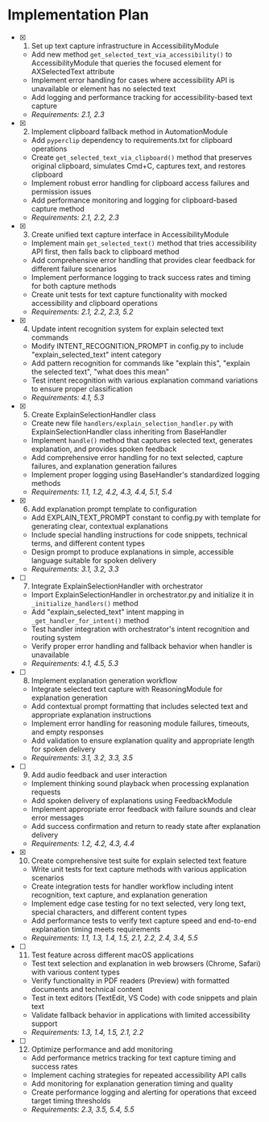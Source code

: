# Implementation Plan

- [x] 1. Set up text capture infrastructure in AccessibilityModule

  - Add new method `get_selected_text_via_accessibility()` to AccessibilityModule that queries the focused element for AXSelectedText attribute
  - Implement error handling for cases where accessibility API is unavailable or element has no selected text
  - Add logging and performance tracking for accessibility-based text capture
  - _Requirements: 2.1, 2.3_

- [x] 2. Implement clipboard fallback method in AutomationModule

  - Add `pyperclip` dependency to requirements.txt for clipboard operations
  - Create `get_selected_text_via_clipboard()` method that preserves original clipboard, simulates Cmd+C, captures text, and restores clipboard
  - Implement robust error handling for clipboard access failures and permission issues
  - Add performance monitoring and logging for clipboard-based capture method
  - _Requirements: 2.1, 2.2, 2.3_

- [x] 3. Create unified text capture interface in AccessibilityModule

  - Implement main `get_selected_text()` method that tries accessibility API first, then falls back to clipboard method
  - Add comprehensive error handling that provides clear feedback for different failure scenarios
  - Implement performance logging to track success rates and timing for both capture methods
  - Create unit tests for text capture functionality with mocked accessibility and clipboard operations
  - _Requirements: 2.1, 2.2, 2.3, 5.2_

- [x] 4. Update intent recognition system for explain selected text commands

  - Modify INTENT_RECOGNITION_PROMPT in config.py to include "explain_selected_text" intent category
  - Add pattern recognition for commands like "explain this", "explain the selected text", "what does this mean"
  - Test intent recognition with various explanation command variations to ensure proper classification
  - _Requirements: 4.1, 5.3_

- [x] 5. Create ExplainSelectionHandler class

  - Create new file `handlers/explain_selection_handler.py` with ExplainSelectionHandler class inheriting from BaseHandler
  - Implement `handle()` method that captures selected text, generates explanation, and provides spoken feedback
  - Add comprehensive error handling for no text selected, capture failures, and explanation generation failures
  - Implement proper logging using BaseHandler's standardized logging methods
  - _Requirements: 1.1, 1.2, 4.2, 4.3, 4.4, 5.1, 5.4_

- [x] 6. Add explanation prompt template to configuration

  - Add EXPLAIN_TEXT_PROMPT constant to config.py with template for generating clear, contextual explanations
  - Include special handling instructions for code snippets, technical terms, and different content types
  - Design prompt to produce explanations in simple, accessible language suitable for spoken delivery
  - _Requirements: 3.1, 3.2, 3.3_

- [ ] 7. Integrate ExplainSelectionHandler with orchestrator

  - Import ExplainSelectionHandler in orchestrator.py and initialize it in `_initialize_handlers()` method
  - Add "explain_selected_text" intent mapping in `_get_handler_for_intent()` method
  - Test handler integration with orchestrator's intent recognition and routing system
  - Verify proper error handling and fallback behavior when handler is unavailable
  - _Requirements: 4.1, 4.5, 5.3_

- [ ] 8. Implement explanation generation workflow

  - Integrate selected text capture with ReasoningModule for explanation generation
  - Add contextual prompt formatting that includes selected text and appropriate explanation instructions
  - Implement error handling for reasoning module failures, timeouts, and empty responses
  - Add validation to ensure explanation quality and appropriate length for spoken delivery
  - _Requirements: 3.1, 3.2, 3.3, 3.5_

- [ ] 9. Add audio feedback and user interaction

  - Implement thinking sound playback when processing explanation requests
  - Add spoken delivery of explanations using FeedbackModule
  - Implement appropriate error feedback with failure sounds and clear error messages
  - Add success confirmation and return to ready state after explanation delivery
  - _Requirements: 1.2, 4.2, 4.3, 4.4_

- [x] 10. Create comprehensive test suite for explain selected text feature

  - Write unit tests for text capture methods with various application scenarios
  - Create integration tests for handler workflow including intent recognition, text capture, and explanation generation
  - Implement edge case testing for no text selected, very long text, special characters, and different content types
  - Add performance tests to verify text capture speed and end-to-end explanation timing meets requirements
  - _Requirements: 1.1, 1.3, 1.4, 1.5, 2.1, 2.2, 2.4, 3.4, 5.5_

- [ ] 11. Test feature across different macOS applications

  - Test text selection and explanation in web browsers (Chrome, Safari) with various content types
  - Verify functionality in PDF readers (Preview) with formatted documents and technical content
  - Test in text editors (TextEdit, VS Code) with code snippets and plain text
  - Validate fallback behavior in applications with limited accessibility support
  - _Requirements: 1.3, 1.4, 1.5, 2.1, 2.2_

- [ ] 12. Optimize performance and add monitoring
  - Add performance metrics tracking for text capture timing and success rates
  - Implement caching strategies for repeated accessibility API calls
  - Add monitoring for explanation generation timing and quality
  - Create performance logging and alerting for operations that exceed target timing thresholds
  - _Requirements: 2.3, 3.5, 5.4, 5.5_
